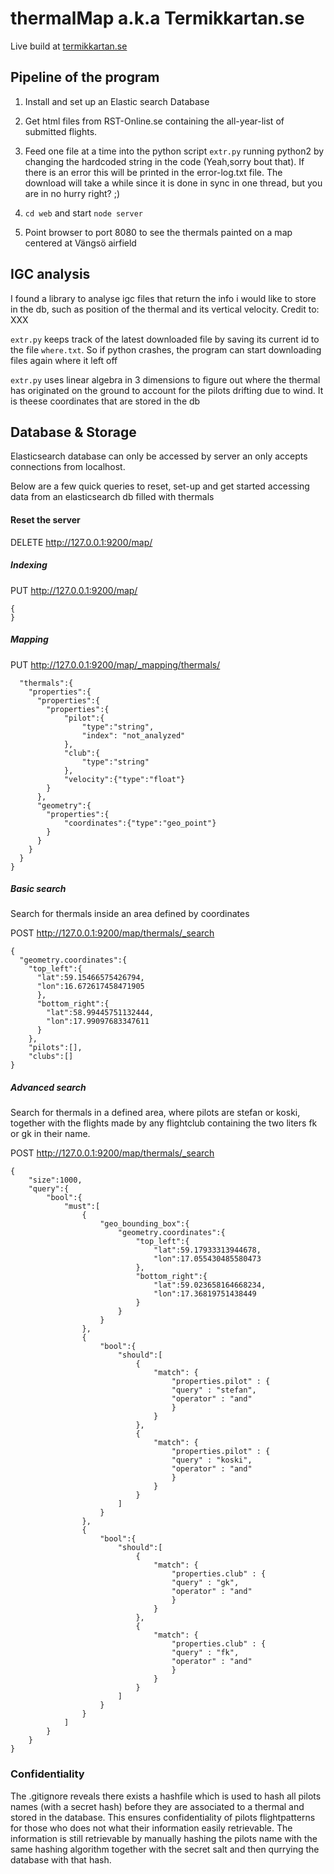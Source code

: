 # thermalMap a.k.a Termikkartan.se

Live build at [termikkartan.se](http://termikkartan.se)

## Pipeline of the program

1. Install and set up an Elastic search Database

2. Get html files from RST-Online.se containing the all-year-list of submitted flights.

3. Feed one file at a time into the python script `extr.py` running python2 by changing the hardcoded string in the code (Yeah,sorry bout that). If there is an error this will be printed in the error-log.txt file. The download will take a while since it is done in sync in one thread, but you are in no hurry right? ;)

4. `cd web` and start `node server`

5. Point browser to port 8080 to see the thermals painted on a map centered at Vängsö airfield

## IGC analysis
I found a library to analyse igc files that return the info i would like to store in the db, such as position of the thermal and its vertical velocity. Credit to: XXX

`extr.py` keeps track of the latest downloaded file by saving its current id to the file `where.txt`. So if python crashes, the program can start downloading files again where it left off

`extr.py` uses linear algebra in 3 dimensions to figure out where the thermal has originated on the ground to account for the pilots drifting due to wind. It is theese coordinates that are stored in the db

## Database & Storage
Elasticsearch database can only be accessed by server an only accepts connections from localhost.

Below are a few quick queries to reset, set-up and get started accessing data from an elasticsearch db filled with thermals

#### Reset the server
DELETE http://127.0.0.1:9200/map/

##### Indexing
PUT http://127.0.0.1:9200/map/
```
{   
}
```
##### Mapping
PUT http://127.0.0.1:9200/map/_mapping/thermals/

```{
  "thermals":{
    "properties":{
      "properties":{
    	"properties":{
	        "pilot":{
            	"type":"string",
            	"index": "not_analyzed"
            },
        	"club":{
            	"type":"string"
            },
	        "velocity":{"type":"float"}
    	}
      },
      "geometry":{
      	"properties":{
      		"coordinates":{"type":"geo_point"}
      	}
      }
    }
  }
}
```

##### Basic search
Search for thermals inside an area defined by coordinates

POST http://127.0.0.1:9200/map/thermals/_search
```
{
  "geometry.coordinates":{
    "top_left":{
      "lat":59.15466575426794,
      "lon":16.672617458471905
      },
      "bottom_right":{
        "lat":58.99445751132444,
        "lon":17.99097683347611
      }
    },
    "pilots":[],
    "clubs":[]
}
```

##### Advanced search
Search for thermals in a defined area, where pilots are stefan or koski, together with the flights made by any flightclub containing the two liters fk or gk in their name.

POST http://127.0.0.1:9200/map/thermals/_search
```
{
	"size":1000,
	"query":{
		"bool":{
			"must":[
				{
					"geo_bounding_box":{
						"geometry.coordinates":{
							"top_left":{
								"lat":59.17933313944678,
								"lon":17.055430485580473
							},
							"bottom_right":{
								"lat":59.023658164668234,
								"lon":17.36819751438449
							}
						}
					}
				},
				{
					"bool":{
						"should":[
							{
								"match": {
						        	"properties.pilot" : {
						        	"query" : "stefan",
						        	"operator" : "and"
						        	}
								}
							},
							{
								"match": {
						        	"properties.pilot" : {
						        	"query" : "koski",
						        	"operator" : "and"
						        	}
								}
							}
						]
					}
				},
				{
					"bool":{
						"should":[
							{
								"match": {
						        	"properties.club" : {
						        	"query" : "gk",
						        	"operator" : "and"
						        	}
								}
							},
							{
								"match": {
						        	"properties.club" : {
						        	"query" : "fk",
						        	"operator" : "and"
						        	}
								}
							}
						]
					}
				}
			]
		}		
	}		
}

```

### Confidentiality
The .gitignore reveals there exists a hashfile which is used  to hash all pilots names (with a secret hash) before they are associated to a thermal and stored in the database. This ensures confidentiality of pilots flightpatterns for those who does not what their information easily retrievable. The information is still retrievable by manually hashing the pilots name with the same hashing algorithm together with the secret salt and then qurrying the database with that hash.
